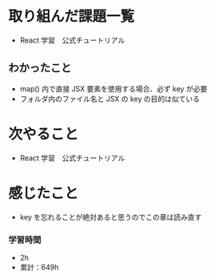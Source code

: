 # 取り組んだ課題一覧

- React 学習　公式チュートリアル

## わかったこと

- map() 内で直接 JSX 要素を使用する場合、必ず key が必要
- フォルダ内のファイル名と JSX の key の目的は似ている

# 次やること

- React 学習　公式チュートリアル

# 感じたこと

- key を忘れることが絶対あると思うのでこの章は読み直す

### 学習時間

- 2h
- 累計：649h
